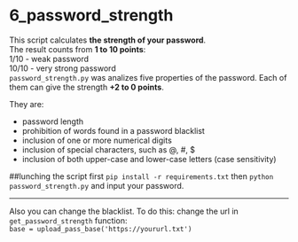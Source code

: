 # 6_password_strength 
  This script calculates **the strength of your password**.   
  The result counts from __1 to 10 points__:  
1/10 - weak password  
10/10 - very strong password  
`password_strength.py` was analizes  five properties of the password. Each of them can give the strength __+2 to 0 points__.

They are: 

* password length
* prohibition of words found in a password blacklist
* inclusion of one or more numerical digits
* inclusion of special characters, such as @, #, $
* inclusion of both upper-case and lower-case letters (case sensitivity)

##lunching the script 
 first `pip install -r requirements.txt` then `python password_strength.py` and input your password.  

___

Also you can change the blacklist.  To do this: 
  change the url in `get_password_strength` function:  
  `base = upload_pass_base('https://yoururl.txt')`
   
